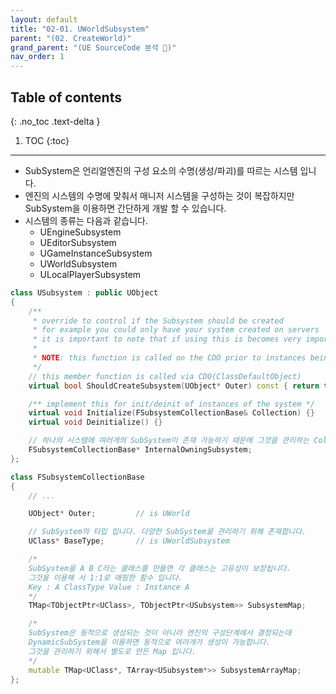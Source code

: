 ```yaml
---
layout: default
title: "02-01. UWorldSubsystem"
parent: "(02. CreateWorld)"
grand_parent: "(UE SourceCode 분석 🤖)"
nav_order: 1
---
```


## Table of contents
{: .no_toc .text-delta }

1. TOC
{:toc}

---

* SubSystem은 언리얼엔진의 구성 요소의 수명(생성/파괴)를 따르는 시스템 입니다.
* 엔진의 시스템의 수명에 맞춰서 매니저 시스템을 구성하는 것이 복잡하지만 SubSystem을 이용하면 간단하게 개발 할 수 있습니다.
* 시스템의 종류는 다음과 같습니다.
    * UEngineSubsystem
    * UEditorSubsystem
    * UGameInstanceSubsystem
    * UWorldSubsystem
    * ULocalPlayerSubsystem 

```cpp
class USubsystem : public UObject
{
    /**
     * override to control if the Subsystem should be created
     * for example you could only have your system created on servers
     * it is important to note that if using this is becomes very important to null check whenever getting the Subsystem
     * 
     * NOTE: this function is called on the CDO prior to instances being created!!! 
     */
    // this member function is called via CDO(ClassDefaultObject)
    virtual bool ShouldCreateSubsystem(UObject* Outer) const { return true; }

    /** implement this for init/deinit of instances of the system */
    virtual void Initialize(FSubsystemCollectionBase& Collection) {}
    virtual void Deinitialize() {}

    // 하나의 시스템에 여러개의 SubSystem이 존재 가능하기 때문에 그것을 관리하는 Collection입니다.
    FSubsystemCollectionBase* InternalOwningSubsystem;
};
```

```cpp
class FSubsystemCollectionBase
{
    // ...

    UObject* Outer;         // is UWorld

    // SubSystem의 타입 입니다. 다양한 SubSystem을 관리하기 위해 존재합니다.
    UClass* BaseType;       // is UWorldSubsystem

    /*
    SubSystem을 A B C라는 클래스를 만들면 각 클래스는 고유성이 보장됩니다. 
    그것을 이용해 서 1:1로 매핑한 함수 입니다. 
    Key : A ClassType Value : Instance A
    */
    TMap<TObjectPtr<UClass>, TObjectPtr<USubsystem>> SubsystemMap;

    /*
    SubSystem은 동적으로 생성되는 것이 아니라 엔진의 구성단계에서 결정되는데
    DynamicSubSystem을 이용하면 동적으로 여러개가 생성이 가능합니다. 
    그것을 관리하기 위해서 별도로 만든 Map 입니다.
    */
    mutable TMap<UClass*, TArray<USubsystem*>> SubsystemArrayMap;
};
```